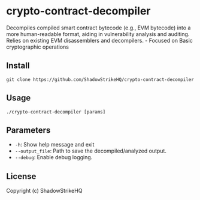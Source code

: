 # crypto-contract-decompiler
Decompiles compiled smart contract bytecode (e.g., EVM bytecode) into a more human-readable format, aiding in vulnerability analysis and auditing. Relies on existing EVM disassemblers and decompilers. - Focused on Basic cryptographic operations

## Install
`git clone https://github.com/ShadowStrikeHQ/crypto-contract-decompiler`

## Usage
`./crypto-contract-decompiler [params]`

## Parameters
- `-h`: Show help message and exit
- `--output_file`: Path to save the decompiled/analyzed output.
- `--debug`: Enable debug logging.

## License
Copyright (c) ShadowStrikeHQ
